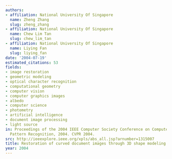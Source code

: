 ```yaml
---
authors:
- affiliation: National University Of Singapore
  name: Zheng Zhang
  slug: zheng_zhang
- affiliation: National University Of Singapore
  name: Chew Lim Tan
  slug: chew_lim_tan
- affiliation: National University Of Singapore
  name: Liying Fan
  slug: liying_fan
date: '2004-07-19'
estimated_citations: 53
fields:
- image restoration
- geometric modeling
- optical character recognition
- computational geometry
- computer vision
- computer graphics images
- albedo
- computer science
- photometry
- artificial intelligence
- document image processing
- light source
in: Proceedings of the 2004 IEEE Computer Society Conference on Computer Vision and
  Pattern Recognition, 2004. CVPR 2004.
src: http://ieeexplore.ieee.org/xpls/abs_all.jsp?arnumber=1315007
title: Restoration of curved document images through 3D shape modeling
year: 2004
---
```

